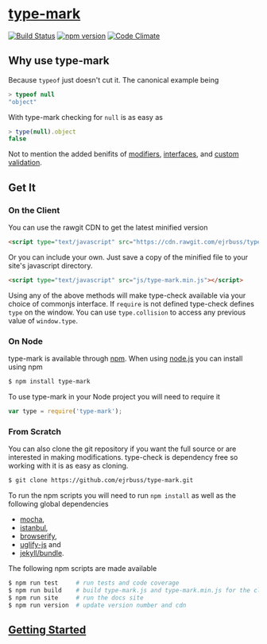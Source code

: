 # [type-mark](http://www.ejrbuss.net/type-mark)

[![Build Status](https://travis-ci.org/ejrbuss/type-mark.svg?branch=master)](https://travis-ci.org/ejrbuss/type-mark)
[![npm version](https://badge.fury.io/js/type-mark.svg)](https://badge.fury.io/js/type-mark)
[![Code Climate](https://codeclimate.com/github/ejrbuss/type-mark/badges/gpa.svg)](https://codeclimate.com/github/ejrbuss/type-mark)

## Why use type-mark

Because `typeof` just doesn't cut it. The canonical example being
```js
> typeof null
"object"
```
With type-mark checking for `null` is as easy as
```js
> type(null).object
false
```
Not to mention the added benifits of
[modifiers](http://www.ejrbuss.net/type-mark/#modifiers),
[interfaces](http://www.ejrbuss.net/type-mark/#interfaces), and
[custom validation](http://www.ejrbuss.net/type-mark/#writing-your-own-tests).

## Get It

### On the Client

You can use the rawgit CDN to get the latest minified version

```html
<script type="text/javascript" src="https://cdn.rawgit.com/ejrbuss/type-mark/031ad1b84ba47e61e02bdd16f4fa48e38787edb8/type-mark.min.js'"></script>
```

Or you can include your own. Just save a copy of the minified file to your
site's javascript directory.

```html
<script type="text/javascript" src="js/type-mark.min.js"></script>
```

Using any of the above methods will make type-check available via your
choice of commonjs interface. If `require` is not defined type-check defines
`type` on the window. You can use `type.collision` to access any previous
value of `window.type`.

### On Node

type-mark is available through [npm](https://www.npmjs.com/). When using
[node.js](https://nodejs.org/en/) you can install using npm

```bash
$ npm install type-mark
```

To use type-mark in your Node project you will need to require it
```js
var type = require('type-mark');
```

### From Scratch

You can also clone the git repository if you want the full source or are
interested in making modifications. type-check is dependency free so working
with it is as easy as cloning.

```bash
$ git clone https://github.com/ejrbuss/type-mark.git
```

To run the npm scripts you will need to run `npm install` as well as the
following global dependencies

- [mocha](https://mochajs.org/),
- [istanbul](https://istanbul.js.org/),
- [browserify](http://browserify.org/),
- [uglify-js](https://www.npmjs.com/package/uglify-js) and
- [jekyll/bundle](https://jekyllrb.com/).

The following npm scripts are made available

```bash
$ npm run test     # run tests and code coverage
$ npm run build    # build type-mark.js and type-mark.min.js for the client
$ npm run site     # run the docs site
$ npm run version  # update version number and cdn
```

## [Getting Started](http://www.ejrbuss.net/type-mark/#getting-started)